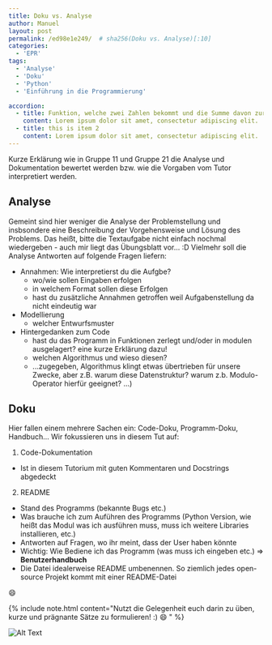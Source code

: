 ```yaml
---
title: Doku vs. Analyse
author: Manuel
layout: post
permalink: /ed98e1e249/  # sha256(Doku vs. Analyse)[:10]
categories:
  - 'EPR'
tags:
  - 'Analyse'
  - 'Doku'
  - 'Python'
  - 'Einführung in die Programmierung'

accordion: 
  - title: Funktion, welche zwei Zahlen bekommt und die Summe davon zurückgibt (returnd)
    content: Lorem ipsum dolor sit amet, consectetur adipiscing elit. 
  - title: this is item 2
    content: Lorem ipsum dolor sit amet, consectetur adipiscing elit.
---
```


Kurze Erklärung wie in Gruppe 11 und Gruppe 21 die Analyse und Dokumentation bewertet werden bzw. wie die Vorgaben vom Tutor interpretiert werden.

## Analyse

Gemeint sind hier weniger die Analyse der Problemstellung und insbsondere eine Beschreibung der Vorgehensweise und Lösung des Problems.
Das heißt, bitte die Textaufgabe nicht einfach nochmal wiedergeben - auch mir liegt das Übungsblatt vor... :D
Vielmehr soll die Analyse Antworten auf folgende Fragen liefern:
- Annahmen: Wie interpretierst du die Aufgbe?
  - wo/wie sollen Eingaben erfolgen
  - in welchem Format sollen diese Erfolgen
  - hast du zusätzliche Annahmen getroffen weil Aufgabenstellung da nicht eindeutig war
- Modellierung
  - welcher Entwurfsmuster
- Hintergedanken zum Code 
  - hast du das Programm in Funktionen zerlegt und/oder in modulen ausgelagert? eine kurze Erklärung dazu!
  - welchen Algorithmus und wieso diesen?
  - ...zugegeben, Algorithmus klingt etwas übertrieben für unsere Zwecke, aber z.B. warum diese Datenstruktur? warum z.b. Modulo-Operator hierfür geeignet? ...)

## Doku

Hier fallen einem mehrere Sachen ein: Code-Doku, Programm-Doku, Handbuch...
Wir fokussieren uns in diesem Tut auf:

1. Code-Dokumentation
  - Ist in diesem Tutorium mit guten Kommentaren und Docstrings abgedeckt
2. README
  - Stand des Programms (bekannte Bugs etc.)
  - Was brauche ich zum Auführen des Programms (Python Version, wie heißt das Modul was ich ausführen muss, muss ich weitere Libraries installieren, etc.)
  - Antworten auf Fragen, wo ihr meint, dass der User haben könnte
  - Wichtig: Wie Bediene ich das Programm (was muss ich eingeben etc.) => **Benutzerhandbuch**
  - Die Datei idealerweise README umbenennen. So ziemlich jedes open-source Projekt kommt mit einer README-Datei

 
:smile:

{% include note.html content="Nutzt die Gelegenheit euch darin zu üben, kurze und prägnante Sätze zu formulieren! :) :smile: " %}


![Alt Text](https://media.giphy.com/media/vFKqnCdLPNOKc/giphy.gif)
